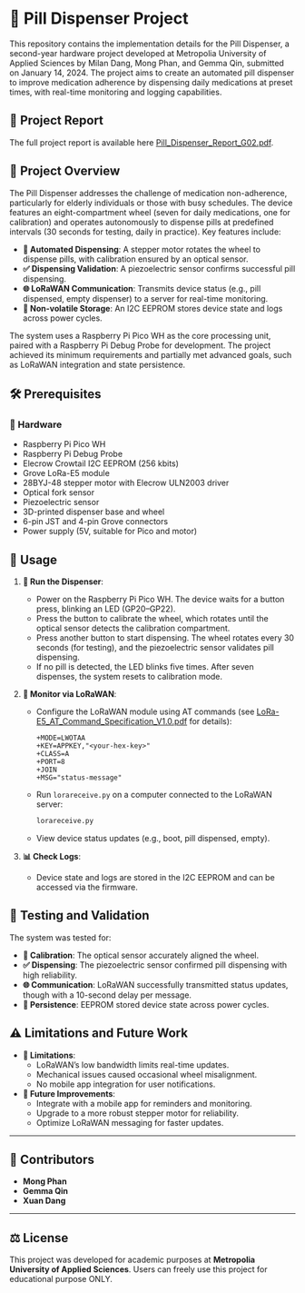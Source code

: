 # 💊 Pill Dispenser Project

This repository contains the implementation details for the Pill Dispenser, a second-year hardware project developed at Metropolia University of Applied Sciences by Milan Dang, Mong Phan, and Gemma Qin, submitted on January 14, 2024. The project aims to create an automated pill dispenser to improve medication adherence by dispensing daily medications at preset times, with real-time monitoring and logging capabilities.

## 📖 Project Report

The full project report is available here [Pill_Dispenser_Report_G02.pdf](Pill_Dispenser_Report_G02.pdf).

## 📝 Project Overview

The Pill Dispenser addresses the challenge of medication non-adherence, particularly for elderly individuals or those with busy schedules. The device features an eight-compartment wheel (seven for daily medications, one for calibration) and operates autonomously to dispense pills at predefined intervals (30 seconds for testing, daily in practice). Key features include:

- **🔄 Automated Dispensing**: A stepper motor rotates the wheel to dispense pills, with calibration ensured by an optical sensor.
- **✅ Dispensing Validation**: A piezoelectric sensor confirms successful pill dispensing.
- **🌐 LoRaWAN Communication**: Transmits device status (e.g., pill dispensed, empty dispenser) to a server for real-time monitoring.
- **💾 Non-volatile Storage**: An I2C EEPROM stores device state and logs across power cycles.

The system uses a Raspberry Pi Pico WH as the core processing unit, paired with a Raspberry Pi Debug Probe for development. The project achieved its minimum requirements and partially met advanced goals, such as LoRaWAN integration and state persistence.

## 🛠 Prerequisites

### 🔧 Hardware
- Raspberry Pi Pico WH
- Raspberry Pi Debug Probe
- Elecrow Crowtail I2C EEPROM (256 kbits)
- Grove LoRa-E5 module
- 28BYJ-48 stepper motor with Elecrow ULN2003 driver
- Optical fork sensor
- Piezoelectric sensor
- 3D-printed dispenser base and wheel
- 6-pin JST and 4-pin Grove connectors
- Power supply (5V, suitable for Pico and motor)

## 🚀 Usage

1. **🤖 Run the Dispenser**:
   - Power on the Raspberry Pi Pico WH. The device waits for a button press, blinking an LED (GP20–GP22).
   - Press the button to calibrate the wheel, which rotates until the optical sensor detects the calibration compartment.
   - Press another button to start dispensing. The wheel rotates every 30 seconds (for testing), and the piezoelectric sensor validates pill dispensing.
   - If no pill is detected, the LED blinks five times. After seven dispenses, the system resets to calibration mode.

2. **📡 Monitor via LoRaWAN**:
   - Configure the LoRaWAN module using AT commands (see [LoRa-E5_AT_Command_Specification_V1.0.pdf](LoRa-E5_AT_Command_Specification_V1.0.pdf) for details):
     ```plaintext
     +MODE=LWOTAA
     +KEY=APPKEY,"<your-hex-key>"
     +CLASS=A
     +PORT=8
     +JOIN
     +MSG="status-message"
     ```
   - Run `lorareceive.py` on a computer connected to the LoRaWAN server:
     ```bash
     lorareceive.py
     ```
   - View device status updates (e.g., boot, pill dispensed, empty).

3. **📊 Check Logs**:
   - Device state and logs are stored in the I2C EEPROM and can be accessed via the firmware.

## 🧪 Testing and Validation

The system was tested for:
- **🔄 Calibration**: The optical sensor accurately aligned the wheel.
- **✅ Dispensing**: The piezoelectric sensor confirmed pill dispensing with high reliability.
- **🌐 Communication**: LoRaWAN successfully transmitted status updates, though with a 10-second delay per message.
- **💾 Persistence**: EEPROM stored device state across power cycles.

## ⚠️ Limitations and Future Work

- **🚫 Limitations**:
  - LoRaWAN’s low bandwidth limits real-time updates.
  - Mechanical issues caused occasional wheel misalignment.
  - No mobile app integration for user notifications.
- **🔮 Future Improvements**:
  - Integrate with a mobile app for reminders and monitoring.
  - Upgrade to a more robust stepper motor for reliability.
  - Optimize LoRaWAN messaging for faster updates.

---

## 📌 Contributors

- **Mong Phan**
- **Gemma Qin**
- **Xuan Dang**

---

## ⚖️ License

This project was developed for academic purposes at **Metropolia University of Applied Sciences**. Users can freely use this project for educational purpose ONLY.
